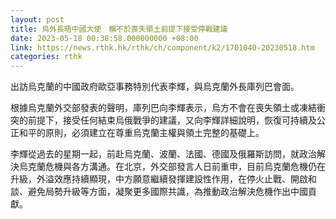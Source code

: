```yaml
---
layout: post
title: 烏外長晤中國大使　稱不於喪失領土前提下接受停戰建議
date: 2023-05-18 00:38:58.000000000 +08:00
link: https://news.rthk.hk/rthk/ch/component/k2/1701040-20230518.htm
categories: rthk
---
```


出訪烏克蘭的中國政府歐亞事務特別代表李輝，與烏克蘭外長庫列巴會面。

根據烏克蘭外交部發表的聲明，庫列巴向李輝表示，烏方不會在喪失領土或凍結衝突的前提下，接受任何結束烏俄戰爭的建議，又向李輝詳細說明，恢復可持續及公正和平的原則，必須建立在尊重烏克蘭主權與領土完整的基礎上。

李輝從過去的星期一起，前赴烏克蘭、波蘭、法國、德國及俄羅斯訪問，就政治解決烏克蘭危機與各方溝通。在北京，外交部發言人日前重申，目前烏克蘭危機仍在升級，外溢效應持續顯現，中方願意繼續發揮建設性作用，在停火止戰、開啟和談、避免局勢升級等方面，凝聚更多國際共識，為推動政治解決危機作出中國貢獻。
